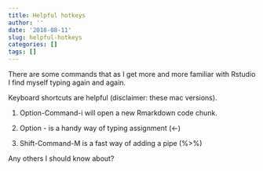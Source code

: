 ```yaml
---
title: Helpful hotkeys
author: ''
date: '2018-08-11'
slug: helpful-hotkeys
categories: []
tags: []
---
```


There are some commands that as I get more and more familiar with Rstudio I find myself typing again and again. 

Keyboard shortcuts are helpful (disclaimer: these mac versions).

1. Option-Command-i will open a new Rmarkdown code chunk. 

2. Option - is a handy way of typing assignment (<-)

3. Shift-Command-M is a fast way of adding a pipe (%>%)

Any others I should know about?

